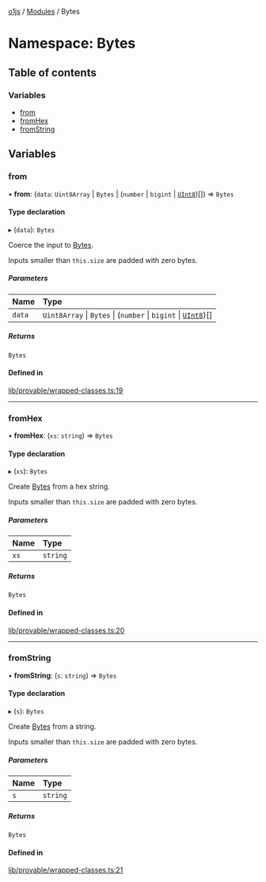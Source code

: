 [o1js](../README.md) / [Modules](../modules.md) / Bytes

# Namespace: Bytes

## Table of contents

### Variables

- [from](Bytes.md#from)
- [fromHex](Bytes.md#fromhex)
- [fromString](Bytes.md#fromstring)

## Variables

### from

• **from**: (`data`: `Uint8Array` \| `Bytes` \| (`number` \| `bigint` \| [`UInt8`](../classes/UInt8.md))[]) => `Bytes`

#### Type declaration

▸ (`data`): `Bytes`

Coerce the input to [Bytes](Bytes.md).

Inputs smaller than `this.size` are padded with zero bytes.

##### Parameters

| Name | Type |
| :------ | :------ |
| `data` | `Uint8Array` \| `Bytes` \| (`number` \| `bigint` \| [`UInt8`](../classes/UInt8.md))[] |

##### Returns

`Bytes`

#### Defined in

[lib/provable/wrapped-classes.ts:19](https://github.com/o1-labs/o1js/blob/6731ad3/src/lib/provable/wrapped-classes.ts#L19)

___

### fromHex

• **fromHex**: (`xs`: `string`) => `Bytes`

#### Type declaration

▸ (`xs`): `Bytes`

Create [Bytes](Bytes.md) from a hex string.

Inputs smaller than `this.size` are padded with zero bytes.

##### Parameters

| Name | Type |
| :------ | :------ |
| `xs` | `string` |

##### Returns

`Bytes`

#### Defined in

[lib/provable/wrapped-classes.ts:20](https://github.com/o1-labs/o1js/blob/6731ad3/src/lib/provable/wrapped-classes.ts#L20)

___

### fromString

• **fromString**: (`s`: `string`) => `Bytes`

#### Type declaration

▸ (`s`): `Bytes`

Create [Bytes](Bytes.md) from a string.

Inputs smaller than `this.size` are padded with zero bytes.

##### Parameters

| Name | Type |
| :------ | :------ |
| `s` | `string` |

##### Returns

`Bytes`

#### Defined in

[lib/provable/wrapped-classes.ts:21](https://github.com/o1-labs/o1js/blob/6731ad3/src/lib/provable/wrapped-classes.ts#L21)

